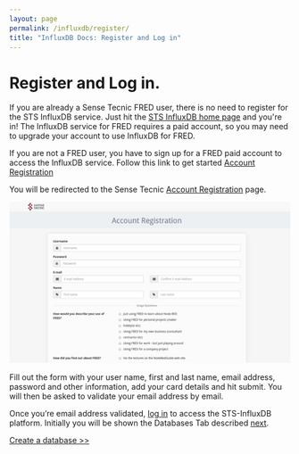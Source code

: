 ```yaml
---
layout: page
permalink: /influxdb/register/
title: "InfluxDB Docs: Register and Log in"
---
```


# Register and Log in.

If you are already a Sense Tecnic FRED user, there is no need to register for the STS InfluxDB service.  Just hit the [STS InfluxDB home page](https://influxdb.sensetecnic.com) and you're in! The InfluxDB service for FRED requires a paid account, so you may need to upgrade your account to use InfluxDB for FRED. 

If you are not a FRED user, you have to sign up for a FRED paid account to access the InfluxDB service. Follow this link to get started [Account Registration](https://users.sensetecnic.com/register)


You will be redirected to the Sense Tecnic [Account Registration](https://users.sensetecnic.com/register) page.

![mqtt_registration.png](/assets/images/mqtt_registration.png)

Fill out the form with your user name, first and last name, email address, password and other information, add your card details and hit submit.  You will then be asked to validate your email address by email.

Once you’re email address validated, [log in](https://users.sensetecnic.com/login?return=https://influxdb.sensetecnic.com/dash) to access the STS-InfluxDB platform.  Initially you will be shown the Databases Tab described [next](/influxdb/create-database/).

[Create a database >>](/influxdb/create-database/)
